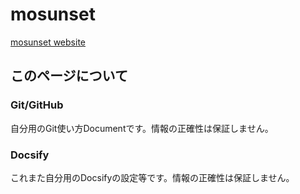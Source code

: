 # mosunset

[mosunset website](https://mosunset.com)

## このページについて

### Git/GitHub

自分用のGit使い方Documentです。情報の正確性は保証しません。

### Docsify

これまた自分用のDocsifyの設定等です。情報の正確性は保証しません。
